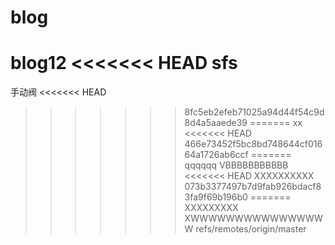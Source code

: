 # blog
blog12
<<<<<<< HEAD
sfs
=======
手动阀
<<<<<<< HEAD
>>>>>>> 8fc5eb2efeb71025a94d44f54c9d8d4a5aaede39
=======
xx
<<<<<<< HEAD
>>>>>>> 466e73452f5bc8bd748644cf01664a1726ab6ccf
=======
qqqqqq
VBBBBBBBBBBB
<<<<<<< HEAD
XXXXXXXXXX
>>>>>>> 073b3377497b7d9fab926bdacf83fa9f69b196b0
=======
XXXXXXXXX
XWWWWWWWWWWWWWWWW
>>>>>>> refs/remotes/origin/master
